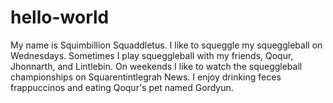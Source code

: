 # hello-world
My name is Squimbillion Squaddletus.
I like to squeggle my squeggleball on Wednesdays.
Sometimes I play squeggleball with my friends, Qoqur, Jhonnarth, and Lintlebin.
On weekends I like to watch the squeggleball championships on Squarentintlegrah News.
I enjoy drinking feces frappuccinos and eating Qoqur's pet named Gordyun.
